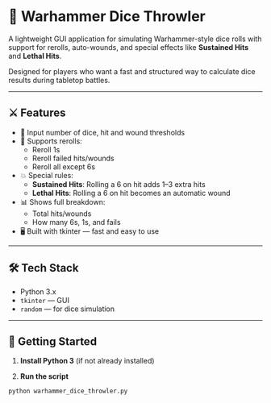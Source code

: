 # 🎲 Warhammer Dice Throwler

A lightweight GUI application for simulating Warhammer-style dice rolls with support for rerolls, auto-wounds, and special effects like **Sustained Hits** and **Lethal Hits**.

Designed for players who want a fast and structured way to calculate dice results during tabletop battles.

---

## ⚔️ Features

- 🧮 Input number of dice, hit and wound thresholds
- 🔁 Supports rerolls:
  - Reroll 1s
  - Reroll failed hits/wounds
  - Reroll all except 6s
- 💥 Special rules:
  - **Sustained Hits**: Rolling a 6 on hit adds 1–3 extra hits
  - **Lethal Hits**: Rolling a 6 on hit becomes an automatic wound
- 📊 Shows full breakdown:
  - Total hits/wounds
  - How many 6s, 1s, and fails
- 🖥 Built with tkinter — fast and easy to use

---

## 🛠 Tech Stack

- Python 3.x  
- `tkinter` — GUI  
- `random` — for dice simulation

---

## 🚀 Getting Started

1. **Install Python 3** (if not already installed)

2. **Run the script**

```bash
python warhammer_dice_throwler.py
